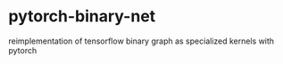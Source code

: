 # pytorch-binary-net
reimplementation of tensorflow binary graph as specialized kernels with pytorch

